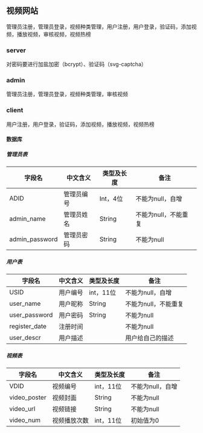 ## 视频网站

管理员注册，管理员登录，视频种类管理，用户注册，用户登录，验证码，添加视频，播放视频，审核视频，视频热榜

###  server

对密码要进行加盐加密（bcrypt）、验证码（svg-captcha）

### admin

管理员注册，管理员登录，视频种类管理，审核视频

### client

用户注册，用户登录，验证码，添加视频，播放视频，视频热榜

#### 数据库
##### 管理员表

| 字段名         | 中文含义   | 类型及长度 | 备注                 |
| -------------- | ---------- | ---------- | -------------------- |
| ADID           | 管理员编号 | Int，4位   | 不能为null，自增     |
| admin_name     | 管理员姓名 | String     | 不能为null，不能重复 |
| admin_password | 管理员密码 | String     | 不能为null           |

##### 用户表

| 字段名        | 中文含义 | 类型及长度 | 备注                 |
| ------------- | -------- | ---------- | -------------------- |
| USID          | 用户编号 | int，11位  | 不能为null，自增     |
| user_name     | 用户昵称 | String     | 不能为null，不能重复 |
| user_password | 用户密码 | String     | 不能为null           |
| register_date | 注册时间 |            | 不能为null           |
| user_descr    | 用户描述 |            | 用户给自己的描述     |

##### 视频表

| 字段名       | 中文含义     | 类型及长度 | 备注             |
| ------------ | ------------ | ---------- | ---------------- |
| VDID         | 视频编号     | int，11位  | 不能为null，自增 |
| video_poster | 视频封面     | String     | 不能为null       |
| video_url    | 视频链接     | String     | 不能为null       |
| video_num    | 视频播放次数 | int，11位  | 初始值为0        |